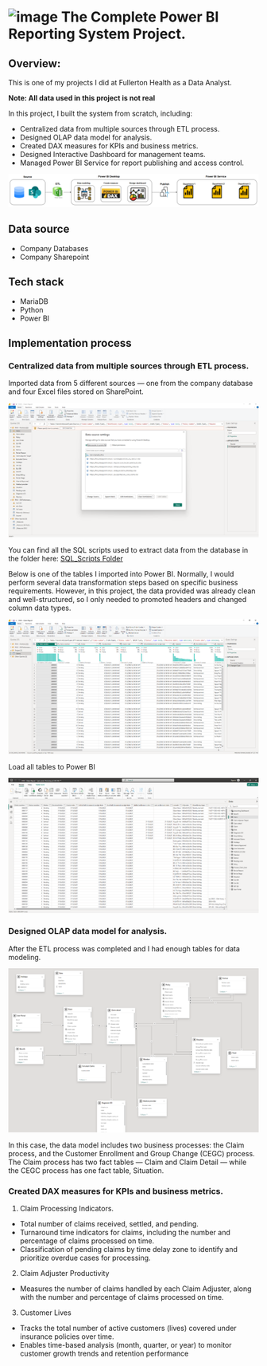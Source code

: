 # <img width="40" height="40" alt="image" src="https://github.com/user-attachments/assets/dceb37ea-2ace-4d95-9b64-20590be3aaaa" /> The Complete Power BI Reporting System Project.

## Overview:

This is one of my projects I did at Fullerton Health as a Data Analyst.

**Note: All data used in this project is not real**

In this project, I built the system from scratch, including:

- Centralized data from multiple sources through ETL process.
- Designed OLAP data model for analysis.
- Created DAX measures for KPIs and business metrics.
- Designed Interactive Dashboard for management teams.
- Managed Power BI Service for report publishing and access control.

![process.png](https://github.com/thanhluan13062000/DA_Project_Document/blob/main/FullertonHealth_Project/Pictures/process.png)

## Data source

- Company Databases
- Company Sharepoint

## Tech stack

- MariaDB
- Python
- Power BI

## Implementation process

### Centralized data from multiple sources through ETL process.

Imported data from 5 different sources — one from the company database and four Excel files stored on SharePoint.

![import_source.png](https://github.com/thanhluan13062000/DA_Project_Document/blob/main/FullertonHealth_Project/Pictures/import_source.png)

You can find all the SQL scripts used to extract data from the database in the folder here: [SQL_Scripts Folder](https://github.com/thanhluan13062000/DA_Project_Document/tree/main/FullertonHealth_Project/SQL_Scripts)

Below is one of the tables I imported into Power BI. Normally, I would perform several data transformation steps based on specific business requirements. However, in this project, the data provided was already clean and well-structured, so I only needed to promoted headers and changed column data types.

![imported_data.png](https://github.com/thanhluan13062000/DA_Project_Document/blob/main/FullertonHealth_Project/Pictures/imported_data.png)

Load all tables to Power BI

![afterETL.png](https://github.com/thanhluan13062000/DA_Project_Document/blob/main/FullertonHealth_Project/Pictures/afterETL.png)

### Designed OLAP data model for analysis.

After the ETL process was completed and I had enough tables for data modeling.

![datamodeling.png](https://github.com/thanhluan13062000/DA_Project_Document/blob/main/FullertonHealth_Project/Pictures/datamodeling.png)

In this case, the data model includes two business processes:
the Claim process, and the Customer Enrollment and Group Change (CEGC) process.
The Claim process has two fact tables — Claim and Claim Detail — while the CEGC process has one fact table, Situation.

### Created DAX measures for KPIs and business metrics.

1. Claim Processing Indicators.

- Total number of claims received, settled, and pending.
- Turnaround time indicators for claims, including the number and percentage of claims processed on time.
- Classification of pending claims by time delay zone to identify and prioritize overdue cases for processing.

2. Claim Adjuster Productivity

- Measures the number of claims handled by each Claim Adjuster, along with the number and percentage of claims processed on time.

3. Customer Lives

- Tracks the total number of active customers (lives) covered under insurance policies over time.
- Enables time-based analysis (month, quarter, or year) to monitor customer growth trends and retention performance
